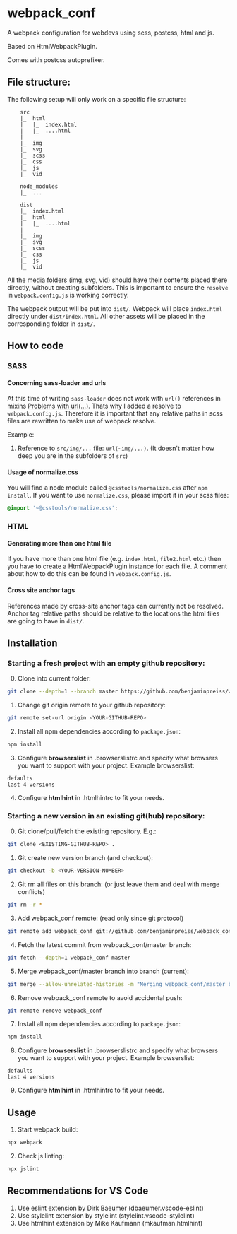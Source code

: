 # webpack_conf

A webpack configuration for webdevs using scss, postcss, html and js.

Based on HtmlWebpackPlugin.

Comes with postcss autoprefixer.

## File structure:

The following setup will only work on a specific file structure:

```
    src
    |_  html
    |   |_  index.html
    |   |_  ....html
    |
    |_  img
    |_  svg
    |_  scss
    |_  css
    |_  js
    |_  vid

    node_modules
    |_  ...

    dist
    |_  index.html
    |_  html
    |   |_  ....html
    |
    |_  img
    |_  svg
    |_  scss
    |_  css
    |_  js
    |_  vid

```

All the media folders (img, svg, vid) should have their contents placed there directly, without creating subfolders. This is important to ensure the `resolve` in `webpack.config.js` is working correctly.

The webpack output will be put into `dist/`. Webpack will place `index.html` directly under `dist/index.html`. All other assets will be placed in the corresponding folder in `dist/`.

## How to code

### SASS

#### Concerning sass-loader and urls

At this time of writing `sass-loader` does not work with `url()` references in mixins [Problems with url(...)](https://github.com/webpack-contrib/sass-loader#problems-with-url). Thats why I added a resolve to `webpack.config.js`.
Therefore it is important that any relative paths in scss files are rewritten to make use of webpack resolve.

Example:
1. Reference to `src/img/...` file: `url(~img/...)`. (It doesn't matter how deep you are in the subfolders of `src`)

#### Usage of normalize.css

You will find a node module called `@csstools/normalize.css` after `npm install`. If you want to use `normalize.css`, please import it in your scss files:

```scss
@import '~@csstools/normalize.css';
```

### HTML

#### Generating more than one html file

If you have more than one html file (e.g. `index.html`, `file2.html` etc.) then you have to create a HtmlWebpackPlugin instance for each file. A comment about how to do this can be found in `webpack.config.js`.

#### Cross site anchor tags

References made by cross-site anchor tags can currently not be resolved. Anchor tag relative paths should be relative to the locations the html files are going to have in `dist/`.

## Installation

### Starting a fresh project with an empty github repository:

0. Clone into current folder:
```bash
git clone --depth=1 --branch master https://github.com/benjaminpreiss/webpack_conf.git .
```
1. Change git origin remote to your github repository:
```bash
git remote set-url origin <YOUR-GITHUB-REPO>
```
2. Install all npm dependencies according to `package.json`:
```bash
npm install
```
3. Configure **browserslist** in .browserslistrc and specify what browsers you want to support with your project. Example browserslist:
```
defaults
last 4 versions
```
4. Configure **htmlhint** in .htmlhintrc to fit your needs.

### Starting a new version in an existing git(hub) repository:

0. Git clone/pull/fetch the existing repository. E.g.:
```bash
git clone <EXISTING-GITHUB-REPO> .
```
1. Git create new version branch (and checkout):
```bash
git checkout -b <YOUR-VERSION-NUMBER>
```
2. Git rm all files on this branch: (or just leave them and deal with merge conflicts)
```bash
git rm -r *
```
3. Add webpack_conf remote: (read only since git protocol)
```bash
git remote add webpack_conf git://github.com/benjaminpreiss/webpack_conf.git
```
4. Fetch the latest commit from webpack_conf/master branch:
```bash
git fetch --depth=1 webpack_conf master
```
5. Merge webpack_conf/master branch into <YOUR-VERSION-NUMBER> branch (current):
```bash
git merge --allow-unrelated-histories -m "Merging webpack_conf/master branch into current branch" origin/master
```
6. Remove webpack_conf remote to avoid accidental push:
```bash
git remote remove webpack_conf
```
7. Install all npm dependencies according to `package.json`:
```bash
npm install
```
8. Configure **browserslist** in .browserslistrc and specify what browsers you want to support with your project. Example browserslist:
```
defaults
last 4 versions
```
9. Configure **htmlhint** in .htmlhintrc to fit your needs.

## Usage

1. Start webpack build:
```bash
npx webpack
```
2. Check js linting:
```bash
npx jslint
```

## Recommendations for VS Code

1. Use eslint extension by Dirk Baeumer (dbaeumer.vscode-eslint)
2. Use stylelint extension by stylelint (stylelint.vscode-stylelint)
3. Use htmlhint extension by Mike Kaufmann (mkaufman.htmlhint)